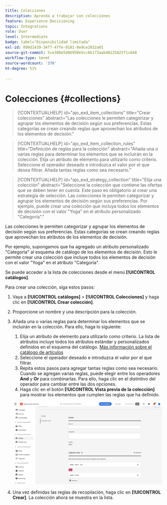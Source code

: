```yaml
---
title: Colecciones
description: Aprenda a trabajar con colecciones
feature: Experience Decisioning
topic: Integrations
role: User
level: Intermediate
badge: label="Disponibilidad limitada"
exl-id: 099d1439-34f7-47fe-9181-0e9ce2032a01
source-git-commit: 5ce388e5d86950e5cc6b173aab48225825f1c648
workflow-type: tm+mt
source-wordcount: '370'
ht-degree: 51%

---
```


# Colecciones {#collections}

>[!CONTEXTUALHELP]
>id="ajo_exd_item_collections"
>title="Crear colecciones"
>abstract="Las colecciones le permiten categorizar y agrupar los elementos de decisión según sus preferencias. Estas categorías se crean creando reglas que aprovechan los atributos de los elementos de decisión."

>[!CONTEXTUALHELP]
>id="ajo_exd_item_collection_rules"
>title="Definición de reglas para la colección"
>abstract="Añada una o varias reglas para determinar los elementos que se incluirán en la colección. Elija un atributo de elemento para utilizarlo como criterio. Seleccione el operador deseado e introduzca el valor por el que desea filtrar. Añada tantas reglas como sea necesario."

>[!CONTEXTUALHELP]
>id="ajo_exd_strategy_collection"
>title="Elija una colección"
>abstract="Seleccione la colección que contiene las ofertas que se deben tener en cuenta. Este paso es obligatorio al crear una estrategia de selección. Las colecciones le permiten categorizar y agrupar los elementos de decisión según sus preferencias. Por ejemplo, puede crear una colección que incluya todos los elementos de decisión con el valor &quot;Yoga&quot; en el atributo personalizado &quot;Categoría&quot;."

Las colecciones le permiten categorizar y agrupar los elementos de decisión según sus preferencias. Estas categorías se crean creando reglas que aprovechan los atributos de los elementos de decisión.

Por ejemplo, supongamos que ha agregado un atributo personalizado &quot;Categoría&quot; al esquema de catálogo de los elementos de decisión. Esto le permite crear una colección que incluye todos los elementos de decisión con el valor &quot;Yoga&quot; en el atributo &quot;Categoría&quot;.

Se puede acceder a la lista de colecciones desde el menú **[!UICONTROL catálogos]**.

Para crear una colección, siga estos pasos:

1. Vaya a **[!UICONTROL catálogos]** > **[!UICONTROL Colecciones]** y haga clic en **[!UICONTROL Crear colección]**.
1. Proporcione un nombre y una descripción para la colección.
1. Añada una o varias reglas para determinar los elementos que se incluirán en la colección. Para ello, haga lo siguiente:

   1. Elija un atributo de elemento para utilizarlo como criterio. La lista de atributos incluye todos los atributos estándar y personalizados definidos en el esquema del catálogo. [Más información sobre el catálogo de artículos](catalogs.md)
   1. Seleccione el operador deseado e introduzca el valor por el que filtrar.
   1. Repita estos pasos para agregar tantas reglas como sea necesario. Cuando se agregan varias reglas, puede elegir entre los operadores **And** y **Or** para combinarlas. Para ello, haga clic en el distintivo del operador para cambiar entre las dos opciones.
   1. Haga clic en el botón **[!UICONTROL Vista previa de la colección]** para mostrar los elementos que cumplen las reglas que ha definido.

   ![](assets/collection-create.png)

1. Una vez definidas las reglas de recopilación, haga clic en **[!UICONTROL Crear]**. La colección ahora se muestra en la lista.
